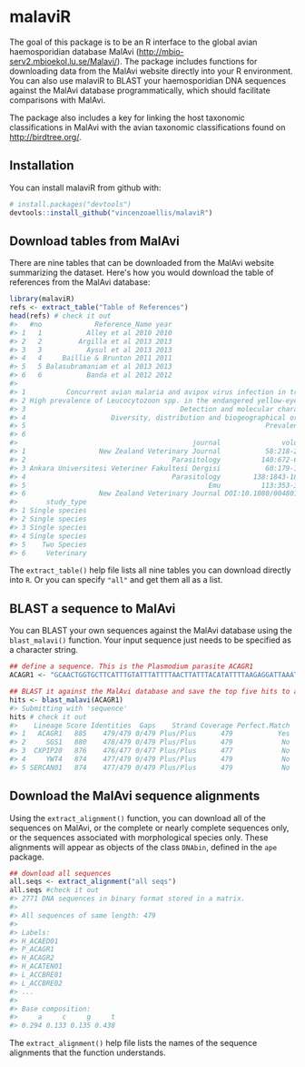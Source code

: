 
<!-- README.md is generated from README.Rmd. Please edit that file -->
malaviR
=======

The goal of this package is to be an R interface to the global avian haemosporidian database MalAvi (<http://mbio-serv2.mbioekol.lu.se/Malavi/>). The package includes functions for downloading data from the MalAvi website directly into your R environment. You can also use malaviR to BLAST your haemosporidian DNA sequences against the MalAvi database programmatically, which should facilitate comparisons with MalAvi.

The package also includes a key for linking the host taxonomic classifications in MalAvi with the avian taxonomic classifications found on <http://birdtree.org/>.

Installation
------------

You can install malaviR from github with:

``` r
# install.packages("devtools")
devtools::install_github("vincenzoaellis/malaviR")
```

Download tables from MalAvi
---------------------------

There are nine tables that can be downloaded from the MalAvi website summarizing the dataset. Here's how you would download the table of references from the MalAvi database:

``` r
library(malaviR)
refs <- extract_table("Table of References")
head(refs) # check it out
#>   #no             Reference_Name year
#> 1   1           Alley et al 2010 2010
#> 2   2         Argilla et al 2013 2013
#> 3   3           Aysul et al 2013 2013
#> 4   4     Baillie & Brunton 2011 2011
#> 5   5 Balasubramaniam et al 2013 2013
#> 6   6           Banda et al 2012 2012
#>                                                                                                                                            title
#> 1          Concurrent avian malaria and avipox virus infection in translocated South Island Saddlebacks (Philesturnus carunculatus carunculatus)
#> 2 High prevalence of Leucocytozoon spp. in the endangered yellow-eyed penguin (Megadyptes antipodes) in the sub-Antarctic regions of New Zealand
#> 3                                      Detection and molecular characterization of a Haemoproteus lineage in a tawny owl (Strix Aluco) in Turkey
#> 4                     Diversity, distribution and biogeographical origins of Plasmodium parasites from New Zealand bellbird (Anthornis melanura)
#> 5                                                           Prevalence and diversity of avian haematozoa in three speciesof Australian passerine
#> 6                                                                                A cluster of avian malaria cases in a kiwi management programme
#>                                           journal               volume
#> 1                  New Zealand Veterinary Journal           58:218-223
#> 2                                    Parasitology          140:672-682
#> 3 Ankara Universitesi Veteriner Fakultesi Dergisi           60:179-183
#> 4                                    Parasitology        138:1843-1851
#> 5                                             Emu          113:353-358
#> 6                  New Zealand Veterinary Journal DOI:10.1080/00480169
#>       study_type
#> 1 Single species
#> 2 Single species
#> 3 Single species
#> 4 Single species
#> 5    Two Species
#> 6     Veterinary
```

The `extract_table()` help file lists all nine tables you can download directly into `R`. Or you can specify `"all"` and get them all as a list.

BLAST a sequence to MalAvi
--------------------------

You can BLAST your own sequences against the MalAvi database using the `blast_malavi()` function. Your input sequence just needs to be specified as a character string.

``` r
## define a sequence. This is the Plasmodium parasite ACAGR1
ACAGR1 <- "GCAACTGGTGCTTCATTTGTATTTATTTTAACTTATTTACATATTTTAAGAGGATTAAATTATTCATATTCATATTTACCTTTATCATGGATATCTGGATTAATAATATTTTTAATATCTATAGTAACAGCTTTTATGGGTTACGTATTACCTTGGGGTCAAATGAGTTTCTGGGGTGCTACCGTAATAACTAATTTATTATATTTTATACCTGGACTAGTTTCATGGATATGTGGTGGATATCTTGTAAGTGACCCAACCTTAAAAAGATTCTTTGTACTACATTTTACATTTCCTTTTATAGCTTTATGTATTGTATTTATACATATATTCTTTCTACATTTACAAGGTAGCACAAATCCTTTAGGGTATGATACAGCTTTAAAAATACCCTTCTATCCAAATCTTTTAAGTCTTGATATTAAAGGATTTAATAATGTATTAGTATTATTTTTAGCACAAAGTTTATTTGGAATACT"

## BLAST it against the MalAvi database and save the top five hits to a data frame
hits <- blast_malavi(ACAGR1)
#> Submitting with 'sequence'
hits # check it out
#>    Lineage Score Identities  Gaps    Strand Coverage Perfect.Match
#> 1   ACAGR1   885    479/479 0/479 Plus/Plus      479           Yes
#> 2     SGS1   880    478/479 0/479 Plus/Plus      479            No
#> 3  CXPIP20   876    476/477 0/477 Plus/Plus      477            No
#> 4     YWT4   874    477/479 0/479 Plus/Plus      479            No
#> 5 SERCAN01   874    477/479 0/479 Plus/Plus      479            No
```

Download the MalAvi sequence alignments
---------------------------------------

Using the `extract_alignment()` function, you can download all of the sequences on MalAvi, or the complete or nearly complete sequences only, or the sequences associated with morphological species only. These alignments will appear as objects of the class `DNAbin`, defined in the `ape` package.

``` r
## download all sequences
all.seqs <- extract_alignment("all seqs")
all.seqs #check it out
#> 2771 DNA sequences in binary format stored in a matrix.
#> 
#> All sequences of same length: 479 
#> 
#> Labels:
#> H_ACAED01
#> P_ACAGR1
#> H_ACAGR2
#> H_ACATEN01
#> L_ACCBRE01
#> L_ACCBRE02
#> ...
#> 
#> Base composition:
#>     a     c     g     t 
#> 0.294 0.133 0.135 0.438
```

The `extract_alignment()` help file lists the names of the sequence alignments that the function understands.
